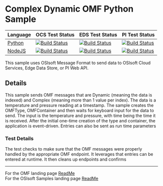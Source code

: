 # Complex Dynamic OMF Python Sample

| Language                     | OCS Test Status                                                                                                                                                                                                                                    | EDS Test Status                                                                                                                                                                                                                                    | PI Test Status                                                                                                                                                                                                                                        |
| ---------------------------- | -------------------------------------------------------------------------------------------------------------------------------------------------------------------------------------------------------------------------------------------------- | -------------------------------------------------------------------------------------------------------------------------------------------------------------------------------------------------------------------------------------------------- | ----------------------------------------------------------------------------------------------------------------------------------------------------------------------------------------------------------------------------------------------------- |
| <a href="Python/">Python</a> | [![Build Status](https://dev.azure.com/osieng/engineering/_apis/build/status/product-readiness/OMF/OMF_DC_Python?branchName=python&jobName=Tests_OCS)](https://dev.azure.com/osieng/engineering/_build/latest?definitionId=1436&branchName=python) | [![Build Status](https://dev.azure.com/osieng/engineering/_apis/build/status/product-readiness/OMF/OMF_DC_Python?branchName=python&jobName=Tests_EDS)](https://dev.azure.com/osieng/engineering/_build/latest?definitionId=1436&branchName=python) | [![Build Status](https://dev.azure.com/osieng/engineering/_apis/build/status/product-readiness/OMF/OMF_DC_Python?branchName=python&jobName=Tests_OnPrem)](https://dev.azure.com/osieng/engineering/_build/latest?definitionId=1436&branchName=python) |
| <a href="NodeJS/">NodeJS</a> | [![Build Status](https://dev.azure.com/osieng/engineering/_apis/build/status/product-readiness/OMF/OMF_DC_nodeJS?jobName=Tests_OCS)](https://dev.azure.com/osieng/engineering/_build/latest?definitionId=1507)                                     | [![Build Status](https://dev.azure.com/osieng/engineering/_apis/build/status/product-readiness/OMF/OMF_DC_nodeJS?jobName=Tests_EDS)](https://dev.azure.com/osieng/engineering/_build/latest?definitionId=1507)                                     | [![Build Status](https://dev.azure.com/osieng/engineering/_apis/build/status/product-readiness/OMF/OMF_DC_nodeJS?jobName=Tests_OnPrem)](https://dev.azure.com/osieng/engineering/_build/latest?definitionId=1507)                                     |

This sample uses OSIsoft Message Format to send data to OSIsoft Cloud Services, Edge Data Store, or PI Web API.

## Details

This sample sends OMF messages that are Dynamic (meaning the data is indexed) and Complex (meaning more than 1 value per index). The data is a temperature and pressure reading at a timestamp. The sample creates the OMFType, OMFContainer and then waits for keyboard input for the data to send. The input is the temperature and pressure, with time being the time it is received. After the initial one-time creation of the type and container, the application is event-driven. Entries can also be sent as run time parameters

### Test Details

The test checks to make sure that the OMF messages were properly handled by the appropriate OMF endpoint. It leverages that entries can be entered at runtime. It then cleans up endpoints and confirms

---

For the OMF landing page [ReadMe](../../)  
For the OSIsoft Samples landing page [ReadMe](https://github.com/osisoft/OSI-Samples)
